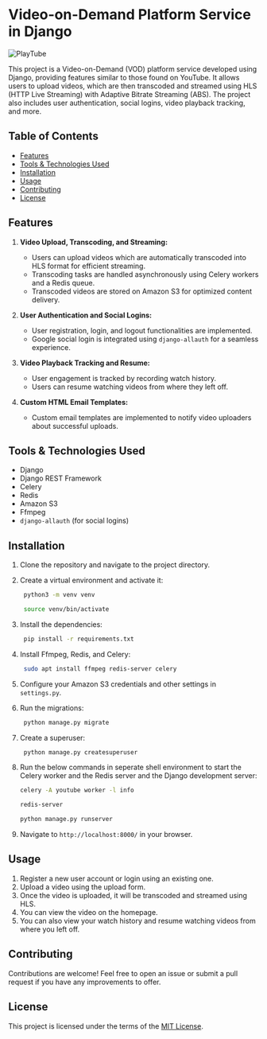 # Video-on-Demand Platform Service in Django

<!-- insert product logo image -->
![PlayTube](http://139.59.29.80/api/logo/)

This project is a Video-on-Demand (VOD) platform service developed using Django, providing features similar to those found on YouTube. It allows users to upload videos, which are then transcoded and streamed using HLS (HTTP Live Streaming) with Adaptive Bitrate Streaming (ABS). The project also includes user authentication, social logins, video playback tracking, and more.

## Table of Contents

- [Features](#features)
- [Tools & Technologies Used](#tools--technologies-used)
- [Installation](#installation)
- [Usage](#usage)
- [Contributing](#contributing)
- [License](#license)

## Features

1. **Video Upload, Transcoding, and Streaming:**
   - Users can upload videos which are automatically transcoded into HLS format for efficient streaming.
   - Transcoding tasks are handled asynchronously using Celery workers and a Redis queue.
   - Transcoded videos are stored on Amazon S3 for optimized content delivery.

2. **User Authentication and Social Logins:**
   - User registration, login, and logout functionalities are implemented.
   - Google social login is integrated using `django-allauth` for a seamless experience.

3. **Video Playback Tracking and Resume:**
   - User engagement is tracked by recording watch history.
   - Users can resume watching videos from where they left off.

4. **Custom HTML Email Templates:**
   - Custom email templates are implemented to notify video uploaders about successful uploads.

## Tools & Technologies Used

- Django
- Django REST Framework
- Celery
- Redis
- Amazon S3
- Ffmpeg
- `django-allauth` (for social logins)

## Installation

1. Clone the repository and navigate to the project directory.

2. Create a virtual environment and activate it:

   ```bash
    python3 -m venv venv

    source venv/bin/activate

    ```
3. Install the dependencies:

   ```bash
    pip install -r requirements.txt

    ```
4. Install Ffmpeg, Redis, and Celery:

   ```bash
    sudo apt install ffmpeg redis-server celery

    ```
5. Configure your Amazon S3 credentials and other settings in `settings.py`.

6. Run the migrations:

   ```bash
    python manage.py migrate

    ```
7. Create a superuser:

   ```bash
    python manage.py createsuperuser

    ```
8. Run the below commands in seperate shell environment to start the Celery worker and the Redis server and the Django development server:
   
      ```bash
      celery -A youtube worker -l info
   
      redis-server
   
      python manage.py runserver
   
      ```
9. Navigate to `http://localhost:8000/` in your browser.

## Usage

1. Register a new user account or login using an existing one.
2. Upload a video using the upload form.
3. Once the video is uploaded, it will be transcoded and streamed using HLS.
4. You can view the video on the homepage.
5. You can also view your watch history and resume watching videos from where you left off.

## Contributing

Contributions are welcome! Feel free to open an issue or submit a pull request if you have any improvements to offer.

## License

This project is licensed under the terms of the [MIT License](https://opensource.org/licenses/MIT).
